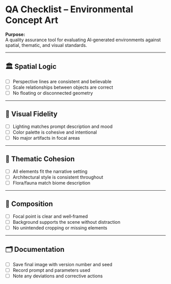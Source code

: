 # QA Checklist – Environmental Concept Art

**Purpose:**  
A quality assurance tool for evaluating AI‑generated environments against spatial, thematic, and visual standards.

---

## 🏛 Spatial Logic
- [ ] Perspective lines are consistent and believable
- [ ] Scale relationships between objects are correct
- [ ] No floating or disconnected geometry

---

## 🎨 Visual Fidelity
- [ ] Lighting matches prompt description and mood
- [ ] Color palette is cohesive and intentional
- [ ] No major artifacts in focal areas

---

## 🌿 Thematic Cohesion
- [ ] All elements fit the narrative setting
- [ ] Architectural style is consistent throughout
- [ ] Flora/fauna match biome description

---

## 📏 Composition
- [ ] Focal point is clear and well‑framed
- [ ] Background supports the scene without distraction
- [ ] No unintended cropping or missing elements

---

## 🗂 Documentation
- [ ] Save final image with version number and seed
- [ ] Record prompt and parameters used
- [ ] Note any deviations and corrective actions
